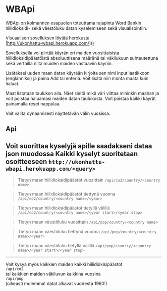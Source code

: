 # WBApi
WBApi on kolmannen osapuolen toteuttama rajapinta Word Bankin hiilidioksidi- sekä väestöluku datan kyselemiseen sekä visualisointiin.

Visuaalisen sovelluksen löytää herokusta\
[http://ukonhattu-wbapi.herokuapp.com/]()

Sovelluksella voi piirtää käyrän eri maiden vuosittaisista hiilidioksidipäästöistä absoluuttisena määränä tai väkilukuun suhteutettuna sekä vertailla niitä muiden maiden vastaaviin käyriin.

Lisätäksei uuden maan datan käyrään kirjoita sen nimi input laatikkoon (englanniksi) ja paina Add tai enteriä. Voit lisätä niin monta maata kuin haluat.

Maat listataan taulukon alla. Näet sieltä mikä väri viittaa mihinkin maahan ja voit poistaa haluamasi maiden datan taulukosta. Voit poistaa kaikki käyrät painamalla reset nappulaa.

Voit valita dynaamisesti näyttetävän välin vuosissa.

## Api
 Voit suorittaa kyselyjä apille saadakseni dataa json muodossa
Kaikki kyselyt suoritetaan osoitteeseen `http://ukonhattu-wbapi.herokuapp.com/<query>`
----
>Tietyn maan hiilidioksidipäästöt vuosittain
`/api/co2/country/<country name>`

>Tietyn maan hiilidioksidipäästöt tiettynä vuonna
`/api/co2/country/<country name>/<year>`

>Tietyn maan hiilidioksidipäästöt tietyllä välillä
`/api/co2/country/<country name>/<year start>/<year stop>`

>Tietyn maan väestöluku vuosittain
`/api/pop/country/<country name>`

>Tietyn maan väestöluku tiettynä vuonna
`/api/pop/country/<country name>/<year>`

>Tietyn maan väestöluku tietyllä välillä
`/api/pop/country/<country name>/<year start>/<year stop>`

---
Voit kysyä myös kaikkien maiden kaikki hiilidiokisipäästöt\
`/api/co2`  
tai kaikkien maiden väkiluvun kaikkina vuosina\
`/api/pop`  
(oikeasti molemmat datat alkavat vuodesta 1960!)



